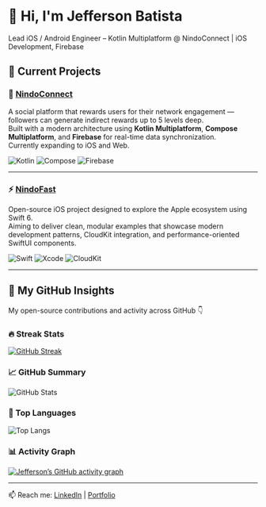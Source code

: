 # 👋 Hi, I'm Jefferson Batista  
Lead iOS / Android Engineer – Kotlin Multiplatform @ NindoConnect | iOS Development, Firebase

## 🚀 Current Projects

### 🧩 [NindoConnect](https://play.google.com/store/apps/details?id=com.nindo.connect&pcampaignid=web_share)
A social platform that rewards users for their network engagement — followers can generate indirect rewards up to 5 levels deep.  
Built with a modern architecture using **Kotlin Multiplatform**, **Compose Multiplatform**, and **Firebase** for real-time data synchronization.  
Currently expanding to iOS and Web.

![Kotlin](https://img.shields.io/badge/Kotlin-0095D5?style=for-the-badge&logo=kotlin&logoColor=white)
![Compose](https://img.shields.io/badge/Compose_Multiplatform-4285F4?style=for-the-badge&logo=jetpackcompose&logoColor=white)
![Firebase](https://img.shields.io/badge/Firebase-FFCA28?style=for-the-badge&logo=firebase&logoColor=black)

---

### ⚡ [NindoFast](https://github.com/Jeffersons/NindoFast)
Open-source iOS project designed to explore the Apple ecosystem using Swift 6.  
Aiming to deliver clean, modular examples that showcase modern development patterns, CloudKit integration, and performance-oriented SwiftUI components.

![Swift](https://img.shields.io/badge/Swift-F05138?style=for-the-badge&logo=swift&logoColor=white)
![Xcode](https://img.shields.io/badge/Xcode-147EFB?style=for-the-badge&logo=xcode&logoColor=white)
![CloudKit](https://img.shields.io/badge/CloudKit-0A84FF?style=for-the-badge&logo=apple&logoColor=white)

---

## 🧠 My GitHub Insights
My open-source contributions and activity across GitHub 👇

<div align="left">

### 🔥 Streak Stats
[![GitHub Streak](https://github-readme-streak-stats-ak395v7sl.vercel.app?user=Jeffersons&theme=tokyonight&hide_border=true&border_radius=8)](https://git.io/streak-stats)

### 📈 GitHub Summary
![GitHub Stats](https://github-readme-stats-pri-git-e756e5-jeffersons-projects-9344d6a4.vercel.app/api?username=Jeffersons&show_icons=true&theme=tokyonight&hide_border=true&border_radius=8&include_all_commits=true&cache_seconds=21600&v2)

### 🧩 Top Languages
![Top Langs](https://github-readme-stats-pri-git-e756e5-jeffersons-projects-9344d6a4.vercel.app/api/top-langs/?username=Jeffersons&layout=compact&theme=tokyonight&hide_border=true&border_radius=8&cache_seconds=21600&v2)

### 📊 Activity Graph
[![Jefferson’s GitHub activity graph](https://github-readme-activity-graph.vercel.app/graph?username=Jeffersons&theme=tokyo-night&hide_border=true&area=true&radius=8)](https://github.com/Jeffersons)

</div>

---

📫 Reach me: [LinkedIn](https://www.linkedin.com/in/jeffsouzabatista/) | [Portfolio](https://play.google.com/store/apps/details?id=com.nindo.connect&pcampaignid=web_share)
